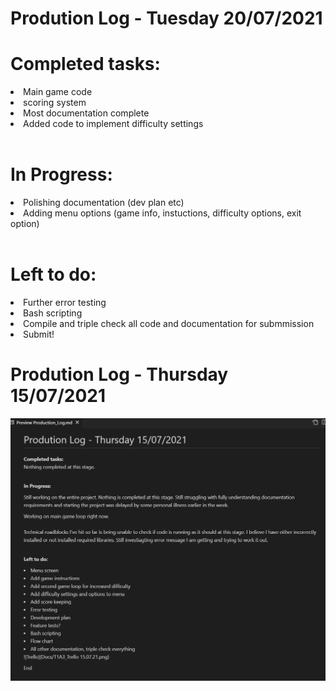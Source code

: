 # Prodution Log - Tuesday 20/07/2021

# Completed tasks:
<li> Main game code
<li> scoring system
<li> Most documentation complete
<li> Added code to implement difficulty settings
<br><br>

# In Progress:
<li> Polishing documentation (dev plan etc)
<li> Adding menu options (game info, instuctions, difficulty options, exit option)
<br><br>


# Left to do:
<li> Further error testing
<li> Bash scripting
<li> Compile and triple check all code and documentation for submmission
<li> Submit!

# Prodution Log - Thursday 15/07/2021

![Production Log .07.21](images/Production-log-update-15.07.21.png)